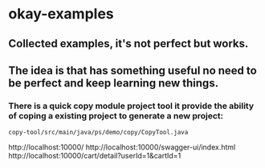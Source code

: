 # okay-examples
## Collected examples, it's not perfect but works.
## The idea is that has something useful no need to be perfect and keep learning new things.

### There is a quick copy module project tool it provide the ability of coping a existing project to generate a new project: 
    copy-tool/src/main/java/ps/demo/copy/CopyTool.java



http://localhost:10000/
http://localhost:10000/swagger-ui/index.html
http://localhost:10000/cart/detail?userId=1&cartId=1
